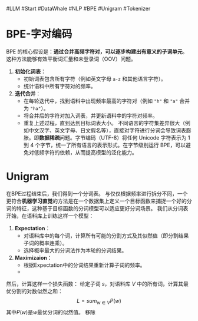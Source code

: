 #LLM #Start #DataWhale #NLP #BPE #Unigram #Tokenizer
# BPE-字对编码
BPE 的核心假设是：​**通过合并高频字符对，可以逐步构建出有意义的子词单元**。这种方法能够有效平衡词汇量和未登录词（OOV）问题。
1. ​**初始化词表**：
    - 初始词表包含所有字符（例如英文字母 `a-z` 和其他语言字符）。
    - 统计语料中所有字符对的频率。
2. ​**迭代合并**：
    - 在每轮迭代中，找到语料中出现频率最高的字符对（例如 `"h"` 和 `"a"` 合并为 `"ha"`）。
    - 将合并后的字符对加入词表，并更新语料中的字符对频率。
    - 重复上述过程，直到达到目标词表大小。
 不同语言的字符集差异很大（例如中文汉字、英文字母、日文假名等），直接对字符进行分词会导致词表膨胀。即**数据稀疏**问题。字节编码（UTF-8）将任何 Unicode 字符表示为 1 到 4 个字节，统一了所有语言的表示形式。在字节级别运行 BPE，可以避免对低频字符的依赖，从而提高模型的泛化能力。

# Unigram
在BPE过程结束后，我们得到一个分词表。
与仅仅根据频率进行拆分不同，一个更符合**机器学习直觉**的方法是在一个数据集上定义一个目标函数来捕捉一个好的分词的特征，这种基于目标函数的分词模型可以适应更好分词场景。
我们从分词表开始，在语料库上训练这样一个模型：
1. **​Expectation**：
    - 对语料库中的每个词，计算所有可能的分割方式及其似然值（即分割结果子词的概率连乘）。
    - 选择概率最大的分词法作为本轮的分词结果。
2. **​Maximizaion**：
	- 根据Expectation中的分词结果重新计算子词的频率。
	- 
然后，计算这样一个损失函数：
	给定子词 $s$，对语料库 $V$ 中的所有词，计算其最优分割的对数似然之和：
	$$L=sum_{w∈V} P(w)$$ 
	其中$P(w)$是$w$最优分词的似然值。
	移除
